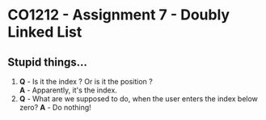 # CO1212 - Assignment 7 - Doubly Linked List

## Stupid things...
1. **Q** - Is it the index ? Or is it the position ?  
   **A** - Apparently, it's the index.
2. **Q** - What are we supposed to do, when the user enters the index below zero?
   **A** - Do nothing!